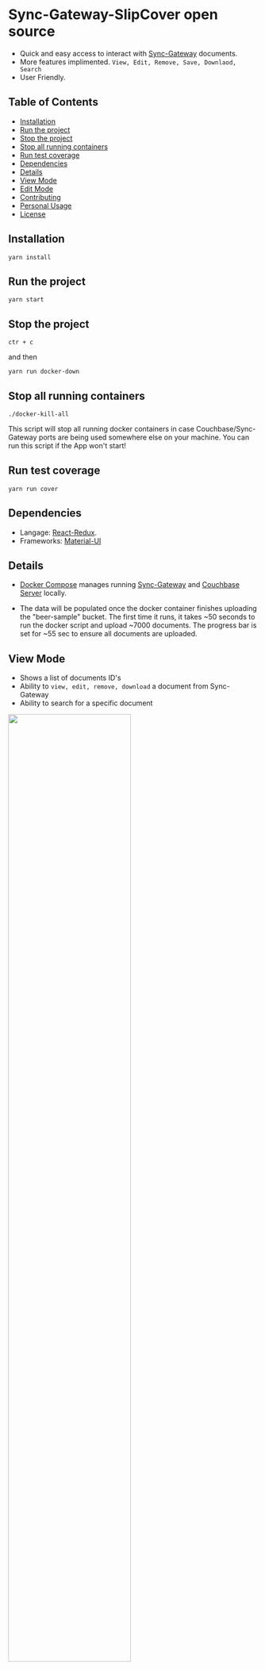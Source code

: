 # Sync-Gateway-SlipCover open source

-  Quick and easy access to interact with 
[Sync-Gateway](https://developer.couchbase.com/documentation/mobile/current/installation/sync-gateway/index.html) documents.
-  More features implimented.
`View, Edit, Remove, Save, Downlaod, Search`  
-  User Friendly.


## Table of Contents
- [Installation](#installation)
- [Run the project](#run-the-project)
- [Stop the project](#stop-the-project)
- [Stop all running containers](#stop-all-running-containers)
- [Run test coverage](#run-test-coverage)
- [Dependencies](#dependencies)
- [Details](#details)
- [View Mode](#view-mode)
- [Edit Mode](#edit-mode)
- [Contributing](#contributing)
- [Personal Usage](#personal-usage)
- [License](#license)

## Installation

```
yarn install
```


## Run the project

```
yarn start
```

## Stop the project
```
ctr + c
```
and then

```
yarn run docker-down
```


## Stop all running containers
```
./docker-kill-all
```
This script will stop all running docker containers in case Couchbase/Sync-Gateway ports are being used somewhere else on 
your machine. You can run this script if the App won't start! 


## Run test coverage

```
yarn run cover
```


## Dependencies
- Langage: [React-Redux](https://redux.js.org/docs/basics/UsageWithReact.html).
- Frameworks: [Material-UI](http://www.material-ui.com/#/components/app-bar)

## Details

- [Docker Compose](https://docs.docker.com/compose/) manages running 
[Sync-Gateway](https://developer.couchbase.com/documentation/mobile/current/installation/sync-gateway/index.html) 
and [Couchbase Server](https://www.couchbase.com/sign-in) locally.

- The data will be populated once the docker container finishes uploading the "beer-sample" bucket. The first time it runs, 
it takes ~50 seconds to run the docker script and upload ~7000 documents. The progress bar is set for ~55 sec to ensure all 
documents are uploaded.


## View Mode
-  Shows a list of documents ID's
-  Ability to `view, edit, remove, download` a document from Sync-Gateway
-  Ability to search for a specific document

<img src=./screenshots/readMode.png width=70% /> 


## Edit Mode
- Ability to save the changes into Sync-Gateway

<img src= ./screenshots/editMode.png width=70% />

## Contributing

All contributions and suggestions are welcome!

For suggested improvements, please [file an issue](https://github.com/PacificGasAndElectric/SlipCover/issues).

For direct contributions, please fork the repository and file a pull request. If you have never created a pull request, 
watch these quick tutorials [here](https://egghead.io/series/how-to-contribute-to-an-open-source-project-on-github).

1. Fork it (<https://github.com/PacificGasAndElectric/SlipCover/fork>)
2. Create your feature branch (`git checkout -b feature/fooBar`)
3. Commit your changes (`git commit -am 'Add some fooBar'`)
4. Push to the branch (`git push origin feature/fooBar`)
5. Create a new Pull Request

## Personal Usage

If you want to use this project with your own Sync-Gateway:

- modify `manifest.js` to add your own buckets.

```
bucket: ['beer-sample'],
```

- Modify `.env` to change your end point.


```
REACT_APP_SYNC_GATEWAY="http://localhost:4984"
```

- Remove the scripts from `package.json`.

```javascript
"prestart": "docker-compose up --build -d",
"docker-down": "docker-compose down",
```


- Bear in mind that the default behavior of fetch is to ignore the Set-Cookie header completely. To opt into accepting 
cookies from the server, you must use the credentials option.

For [CORS](https://developer.mozilla.org/en-US/docs/Web/HTTP/CORS) requests, use the "include" value to allow sending 
credentials to
other domains:

```javascript
fetch('https://example.com:1234/users', {
  credentials: 'include'
})
```
## License
[MIT](https://github.com/PacificGasAndElectric/SlipCover/blob/master/LICENSE)
